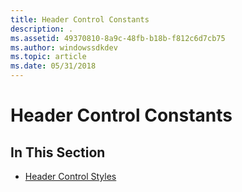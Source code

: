```yaml
---
title: Header Control Constants
description: .
ms.assetid: 49370810-8a9c-48fb-b18b-f812c6d7cb75
ms.author: windowssdkdev
ms.topic: article
ms.date: 05/31/2018
---
```


# Header Control Constants

## In This Section

-   [Header Control Styles](header-control-styles.md)

 

 




